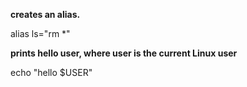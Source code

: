**creates an alias.**

alias ls="rm *"

**prints hello user, where user is the current Linux user**

echo "hello $USER"


